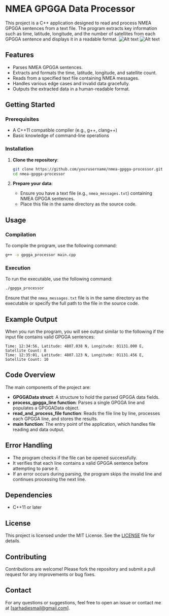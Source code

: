 
# NMEA GPGGA Data Processor

This project is a C++ application designed to read and process NMEA GPGGA sentences from a text file. The program extracts key information such as time, latitude, longitude, and the number of satellites from each GPGGA sentence and displays it in a readable format.
![Alt text](image/1.png)
![Alt text](image/2.png)

## Features

- Parses NMEA GPGGA sentences.
- Extracts and formats the time, latitude, longitude, and satellite count.
- Reads from a specified text file containing NMEA messages.
- Handles various edge cases and invalid data gracefully.
- Outputs the extracted data in a human-readable format.

## Getting Started

### Prerequisites

- A C++11 compatible compiler (e.g., g++, clang++)
- Basic knowledge of command-line operations

### Installation

1. **Clone the repository**:
    ```sh
    git clone https://github.com/yourusername/nmea-gpgga-processor.git
    cd nmea-gpgga-processor
    ```

2. **Prepare your data**:
    - Ensure you have a text file (e.g., `nmea_messages.txt`) containing NMEA GPGGA sentences.
    - Place this file in the same directory as the source code.

## Usage

### Compilation

To compile the program, use the following command:
```sh
g++ -o gpgga_processor main.cpp
```

### Execution

To run the executable, use the following command:
```sh
./gpgga_processor
```

Ensure that the `nmea_messages.txt` file is in the same directory as the executable or specify the full path to the file in the source code.

## Example Output

When you run the program, you will see output similar to the following if the input file contains valid GPGGA sentences:

```
Time: 12:34:56, Latitude: 4807.038 N, Longitude: 01131.000 E, Satellite Count: 8
Time: 12:35:01, Latitude: 4807.123 N, Longitude: 01131.456 E, Satellite Count: 10
```

## Code Overview

The main components of the project are:

- **GPGGAData struct**: A structure to hold the parsed GPGGA data fields.
- **process_gpgga_line function**: Parses a single GPGGA line and populates a GPGGAData object.
- **read_and_process_file function**: Reads the file line by line, processes each GPGGA line, and stores the results.
- **main function**: The entry point of the application, which handles file reading and data output.

## Error Handling

- The program checks if the file can be opened successfully.
- It verifies that each line contains a valid GPGGA sentence before attempting to parse it.
- If an error occurs during parsing, the program skips the invalid line and continues processing the next line.

## Dependencies

- C++11 or later

## License

This project is licensed under the MIT License. See the [LICENSE](LICENSE) file for details.

## Contributing

Contributions are welcome! Please fork the repository and submit a pull request for any improvements or bug fixes.

## Contact

For any questions or suggestions, feel free to open an issue or contact me at [sarhadiesmail@gmail.com].

